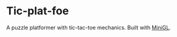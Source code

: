 # Tic-plat-foe

A puzzle platformer with tic-tac-toe mechanics.
Built with [MiniGL](https://github.com/victords/minigl).
